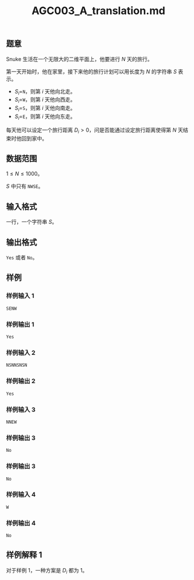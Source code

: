 ﻿---
title: "AGC003_A_translation.md"
tags: []
author: ""
created: ""
---

## 题意

Snuke 生活在一个无限大的二维平面上，他要进行 $N$ 天的旅行。

第一天开始时，他在家里，接下来他的旅行计划可以用长度为 $N$ 的字符串 $S$ 表示。

- $S_i=$`N`，则第 $i$ 天他向北走。
- $S_i=$`W`，则第 $i$ 天他向西走。
- $S_i=$`S`，则第 $i$ 天他向南走。
- $S_i=$`E`，则第 $i$ 天他向东走。

每天他可以设定一个旅行距离 $D_i > 0$，问是否能通过设定旅行距离使得第 $N$ 天结束时他回到家中。

## 数据范围

$1\le N\le 1000$。

$S$ 中只有 `NWSE`。

## 输入格式

一行，一个字符串 $S$。

## 输出格式

`Yes` 或者 `No`。

## 样例

### 样例输入 1

```
SENW
```

### 样例输出 1

```
Yes
```

### 样例输入 2

```
NSNNSNSN
```

### 样例输出 2

```
Yes
```

### 样例输入 3

```
NNEW
```

### 样例输出 3

```
No
```

### 样例输出 3

```
No
```

### 样例输入 4

```
W
```

### 样例输出 4

```
No
```

## 样例解释 1

对于样例 1，一种方案是 $D_i$ 都为 $1$。

